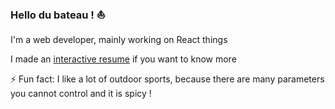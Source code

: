 ### Hello du bateau ! ⛵
I'm a web developer, mainly working on React things

I made an [interactive resume](https://github.com/Damiaou/better-cv) if you want to know more

⚡ Fun fact: I like a lot of outdoor sports, because there are many parameters you cannot control and it is spicy !

<!--
**Damiaou/damiaou** is a ✨ _special_ ✨ repository because its `README.md` (this file) appears on your GitHub profile.

Here are some ideas to get you started:

- 🔭 I’m currently working on ...
- 🌱 I’m currently learning ...
- 👯 I’m looking to collaborate on ...
- 🤔 I’m looking for help with ...
- 💬 Ask me about ...
- 📫 How to reach me: ...
- 😄 Pronouns: ...
- ⚡ Fun fact: ...
-->

